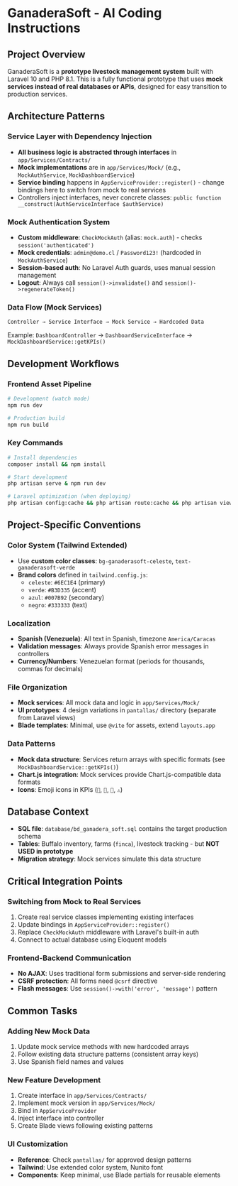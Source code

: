 # GanaderaSoft - AI Coding Instructions

## Project Overview
GanaderaSoft is a **prototype livestock management system** built with Laravel 10 and PHP 8.1. This is a fully functional prototype that uses **mock services instead of real databases or APIs**, designed for easy transition to production services.

## Architecture Patterns

### Service Layer with Dependency Injection
- **All business logic is abstracted through interfaces** in `app/Services/Contracts/`
- **Mock implementations** are in `app/Services/Mock/` (e.g., `MockAuthService`, `MockDashboardService`)
- **Service binding** happens in `AppServiceProvider::register()` - change bindings here to switch from mock to real services
- Controllers inject interfaces, never concrete classes: `public function __construct(AuthServiceInterface $authService)`

### Mock Authentication System
- **Custom middleware**: `CheckMockAuth` (alias: `mock.auth`) - checks `session('authenticated')`
- **Mock credentials**: `admin@demo.cl` / `Password123!` (hardcoded in `MockAuthService`)
- **Session-based auth**: No Laravel Auth guards, uses manual session management
- **Logout**: Always call `session()->invalidate()` and `session()->regenerateToken()`

### Data Flow (Mock Services)
```
Controller → Service Interface → Mock Service → Hardcoded Data
```
Example: `DashboardController` → `DashboardServiceInterface` → `MockDashboardService::getKPIs()`

## Development Workflows

### Frontend Asset Pipeline
```bash
# Development (watch mode)
npm run dev

# Production build
npm run build
```

### Key Commands
```bash
# Install dependencies
composer install && npm install

# Start development
php artisan serve & npm run dev

# Laravel optimization (when deploying)
php artisan config:cache && php artisan route:cache && php artisan view:cache
```

## Project-Specific Conventions

### Color System (Tailwind Extended)
- Use **custom color classes**: `bg-ganaderasoft-celeste`, `text-ganaderasoft-verde`
- **Brand colors** defined in `tailwind.config.js`:
  - `celeste`: `#6EC1E4` (primary)
  - `verde`: `#B3D335` (accent)
  - `azul`: `#007B92` (secondary)
  - `negro`: `#333333` (text)

### Localization
- **Spanish (Venezuela)**: All text in Spanish, timezone `America/Caracas`
- **Validation messages**: Always provide Spanish error messages in controllers
- **Currency/Numbers**: Venezuelan format (periods for thousands, commas for decimals)

### File Organization
- **Mock services**: All mock data and logic in `app/Services/Mock/`
- **UI prototypes**: 4 design variations in `pantallas/` directory (separate from Laravel views)
- **Blade templates**: Minimal, use `@vite` for assets, extend `layouts.app`

### Data Patterns
- **Mock data structure**: Services return arrays with specific formats (see `MockDashboardService::getKPIs()`)
- **Chart.js integration**: Mock services provide Chart.js-compatible data formats
- **Icons**: Emoji icons in KPIs (`🐄`, `🏡`, `🥛`, `⚠️`)

## Database Context
- **SQL file**: `database/bd_ganadera_soft.sql` contains the target production schema
- **Tables**: Buffalo inventory, farms (`finca`), livestock tracking - but **NOT USED in prototype**
- **Migration strategy**: Mock services simulate this data structure

## Critical Integration Points

### Switching from Mock to Real Services
1. Create real service classes implementing existing interfaces
2. Update bindings in `AppServiceProvider::register()`
3. Replace `CheckMockAuth` middleware with Laravel's built-in auth
4. Connect to actual database using Eloquent models

### Frontend-Backend Communication
- **No AJAX**: Uses traditional form submissions and server-side rendering
- **CSRF protection**: All forms need `@csrf` directive
- **Flash messages**: Use `session()->with('error', 'message')` pattern

## Common Tasks

### Adding New Mock Data
1. Update mock service methods with new hardcoded arrays
2. Follow existing data structure patterns (consistent array keys)
3. Use Spanish field names and values

### New Feature Development
1. Create interface in `app/Services/Contracts/`
2. Implement mock version in `app/Services/Mock/`
3. Bind in `AppServiceProvider`
4. Inject interface into controller
5. Create Blade views following existing patterns

### UI Customization
- **Reference**: Check `pantallas/` for approved design patterns
- **Tailwind**: Use extended color system, Nunito font
- **Components**: Keep minimal, use Blade partials for reusable elements